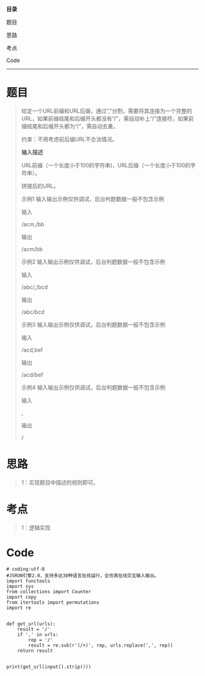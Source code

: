 **目录**

题目

思路

考点

Code

* * *

# 题目

>
> 给定一个URL前缀和URL后缀，通过”,”分割，需要将其连接为一个完整的URL，如果前缀结尾和后缀开头都没有“/”，需自动补上“/”连接符，如果前缀结尾和后缀开头都为“/”，需自动去重。
>
> 约束：不用考虑前后缀URL不合法情况。
>
> **输入描述**
>
> URL前缀（一个长度小于100的字符串)，URL后缀（一个长度小于100的字符串）。
>
> 拼接后的URL。
>
> 示例1 输入输出示例仅供调试，后台判题数据一般不包含示例
>
> 输入
>
> /acm,/bb
>
> 输出
>
> /acm/bb
>
> 示例2 输入输出示例仅供调试，后台判题数据一般不包含示例
>
> 输入
>
> /abc/,/bcd
>
> 输出
>
> /abc/bcd
>
> 示例3 输入输出示例仅供调试，后台判题数据一般不包含示例
>
> 输入
>
> /acd,bef
>
> 输出
>
> /acd/bef
>
> 示例4 输入输出示例仅供调试，后台判题数据一般不包含示例
>
> 输入
>
> ,
>
> 输出
>
> /

# 思路

> 1：实现题目中描述的规则即可。

# 考点

> 1：逻辑实现

# Code

    
    
    # coding:utf-8
    #JSRUN引擎2.0，支持多达30种语言在线运行，全仿真在线交互输入输出。 
    import functools
    import sys
    from collections import Counter
    import copy
    from itertools import permutations
    import re
    
    
    def get_url(urls):
        result = '/'
        if ',' in urls:
            rep = '/'
            result = re.sub(r'(/+)', rep, urls.replace(',', rep))
        return result
    
    
    print(get_url(input().strip()))
    

